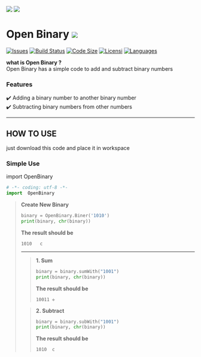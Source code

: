 [![](https://img.shields.io/badge/Java-Done-1db87c?style=for-the-badge&logo=java&logoColor=white&labelColor=3776AB)](https://github.com/ilh4mb/Open-Binary)
[![](https://img.shields.io/badge/PYTHON-Done-1db87c?style=for-the-badge&logo=python&logoColor=white&labelColor=3776AB)](https://github.com/ilh4mb/Open-Binary)


# Open Binary [![](https://img.shields.io/badge/OPEN-source-26beff?style=flat-square&logo=java&logoColor=white)](https://github.com/ilh4mb/Open-Binary)

[![Issues](https://img.shields.io/github/issues/ilh4mb/open-binary)](https://github.com/ilh4mb/Open-Binary/issues)
[![Build Status](https://img.shields.io/github/checks-status/ilh4mb/open-binary/master)](https://github.com/ilh4mb/Open-Binary)
[![Code Size](https://img.shields.io/github/languages/code-size/ilh4mb/open-binary)](https://github.com/ilh4mb/Open-Binary)
[![Licensi](https://img.shields.io/github/license/ilh4mb/open-binary)](https://github.com/ilh4mb/Open-Binary/blob/master/LICENSE)
[![Languages](https://img.shields.io/github/languages/count/ilh4mb/open-binary)](https://github.com/ilh4mb/Open-Binary)

**what is Open Binary ?**<br/>
Open Binary has a simple code to add and subtract binary numbers

### Features
:heavy_check_mark: Adding a binary number to another binary number<br/>
:heavy_check_mark: Subtracting binary numbers from other numbers

***

## HOW TO USE
just download this code and place it in workspace

### Simple Use
import OpenBinary
```python
# -*- coding: utf-8 -*-
import  OpenBinary
```
>**Create New Binary**
>```python
>binary = OpenBinary.Biner('1010')
>print(binary, chr(binary))
>```
>**The result should be**
>```
>1010	c
>```
>***
>>**1. Sum**
>>```python
>>binary = binary.sumWith("1001")
>>print(binary, chr(binary))
>>```
>>**The result should be**
>>```
>>10011	✛
>>```
>
>>**2. Subtract**
>>```python
>>binary = binary.subWith("1001")
>>print(binary, chr(binary))
>>```
>>**The result should be**
>>```
>>1010	c
>>```
